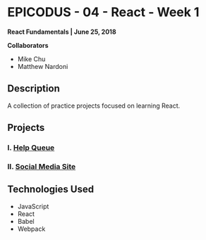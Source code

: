 # EPICODUS - 04 - React - Week 1

**React Fundamentals | June 25, 2018**

**Collaborators**

- Mike Chu
- Matthew Nardoni

## Description

A collection of practice projects focused on learning React.

## Projects

### I. [Help Queue](help-queue)

### II. [Social Media Site](social-media)

## Technologies Used

- JavaScript
- React
- Babel
- Webpack
